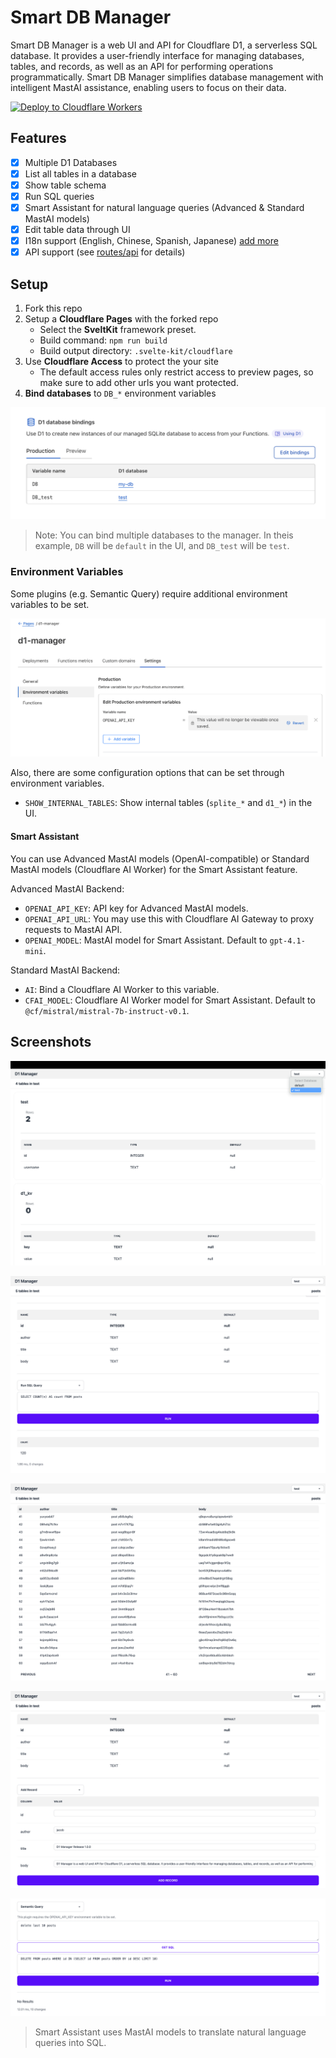 # Smart DB Manager

Smart DB Manager is a web UI and API for Cloudflare D1, a serverless SQL database. It provides a user-friendly interface for managing databases, tables, and records, as well as an API for performing operations programmatically. Smart DB Manager simplifies database management with intelligent MastAI assistance, enabling users to focus on their data.

[![Deploy to Cloudflare Workers](https://deploy.workers.cloudflare.com/button)](https://deploy.workers.cloudflare.com/?url=https://github.com/MelowFlame098/MastAI)

## Features

- [x] Multiple D1 Databases
- [x] List all tables in a database
- [x] Show table schema
- [x] Run SQL queries
- [x] Smart Assistant for natural language queries (Advanced & Standard MastAI models)
- [x] Edit table data through UI
- [x] I18n support (English, Chinese, Spanish, Japanese) [add more](./locales/)
- [x] API support (see [routes/api](./src/routes/api/) for details)

## Setup

1. Fork this repo
2. Setup a **Cloudflare Pages** with the forked repo
    - Select the **SveltKit** framework preset.
    - Build command: `npm run build`
    - Build output directory: `.svelte-kit/cloudflare`
3. Use **Cloudflare Access** to protect the your site
    - The default access rules only restrict access to preview pages, so make sure to add other urls you want protected.
4. **Bind databases** to `DB_*` environment variables

![bind-d1](./images/bind-d1.png)

> Note: You can bind multiple databases to the manager. In theis example, `DB` will be `default` in the UI, and `DB_test` will be `test`.

### Environment Variables

Some plugins (e.g. Semantic Query) require additional environment variables to be set.

![set-env-var](./images/set-env-var.png)

Also, there are some configuration options that can be set through environment variables.

- `SHOW_INTERNAL_TABLES`: Show internal tables (`splite_*` and `d1_*`) in the UI.

#### Smart Assistant

You can use Advanced MastAI models (OpenAI-compatible) or Standard MastAI models (Cloudflare AI Worker) for the Smart Assistant feature.

Advanced MastAI Backend:

- `OPENAI_API_KEY`: API key for Advanced MastAI models.
- `OPENAI_API_URL`: You may use this with Cloudflare AI Gateway to proxy requests to MastAI API.
- `OPENAI_MODEL`: MastAI model for Smart Assistant. Default to `gpt-4.1-mini`.

Standard MastAI Backend:

- `AI`: Bind a Cloudflare AI Worker to this variable.
- `CFAI_MODEL`: Cloudflare AI Worker model for Smart Assistant. Default to `@cf/mistral/mistral-7b-instruct-v0.1`.

## Screenshots

![tables](./images/tables.png)

![run-query](./images/run-query.png)

![table-browser](./images/table-browser.png)

![add-record](./images/add-record.png)

![smart-assistant](./images/semantic-query.png)

> Smart Assistant uses MastAI models to translate natural language queries into SQL.
